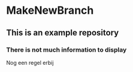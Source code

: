 # MakeNewBranch
## This is an example repository
### There is not much information to display
Nog een regel erbij
